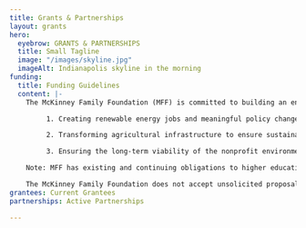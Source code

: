 ```yaml
---
title: Grants & Partnerships
layout: grants
hero:
  eyebrow: GRANTS & PARTNERSHIPS
  title: Small Tagline
  image: "/images/skyline.jpg"
  imageAlt: Indianapolis skyline in the morning
funding:
  title: Funding Guidelines
  content: |-
    The McKinney Family Foundation (MFF) is committed to building an environmentally sustainable future for every Hoosier, therefore our grantmaking is focused within the state of Indiana. Our primary areas of focus are:

         1. Creating renewable energy jobs and meaningful policy changes to ensure the transition to a sustainable energy economy.

         2. Transforming agricultural infrastructure to ensure sustainable methods and improve the distribution, affordability, and availability of locally grown nutritious food.

         3. Ensuring the long-term viability of the nonprofit environmental sector through capacity building and leadership development.

    Note: MFF has existing and continuing obligations to higher education and art education. There are no plans to expand these. MFF also currently supports other environmental causes, but we will plan to narrow our focus to the areas listed above.

    The McKinney Family Foundation does not accept unsolicited proposals. The Foundation may not respond to materials sent without explicit request. All funding is solely at the discretion of the Board of Directors. Grants will only be awarded to 501(c) 3 public charities and schools.
grantees: Current Grantees
partnerships: Active Partnerships

---
```


